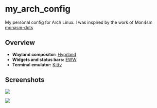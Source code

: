 # my_arch_config

My personal config for Arch Linux. I was inspired by the work of Mon4sm [monasm-dots](https://github.com/Mon4sm/monasm-dots)

## Overview

- **Wayland compositor:** [Hyprland](https://wiki.hypr.land/) 
- **Widgets and status bars:** [EWW](https://github.com/elkowar/eww)  
- **Terminal emulator:** [Kitty](https://sw.kovidgoyal.net/kitty/)

## Screenshots

![](./screenshots/screent1.jpg)

![](./screenshots/screen2.jpg)

